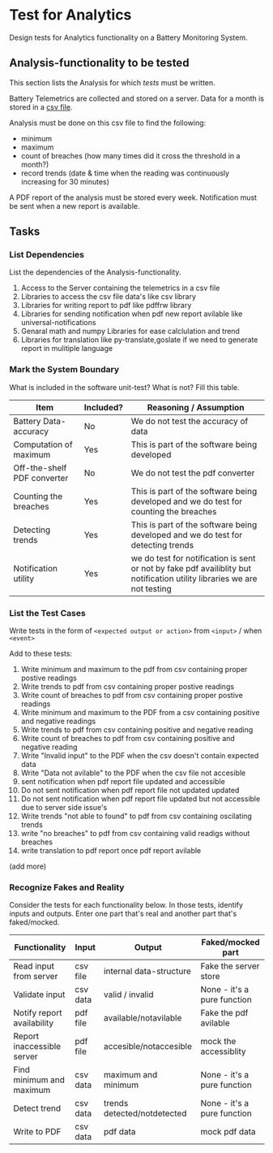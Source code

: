 # Test for Analytics

Design tests for Analytics functionality on a Battery Monitoring System.



## Analysis-functionality to be tested

This section lists the Analysis for which _tests_ must be written.

Battery Telemetrics are collected and stored on a server.
Data for a month is stored in a [csv file](https://en.wikipedia.org/wiki/Comma-separated_values).

Analysis must be done on this csv file to find the following:
- minimum
- maximum
- count of breaches (how many times did it cross the threshold in a month?)
- record trends (date & time when the reading was continuously increasing for 30 minutes)

A PDF report of the analysis must be stored every week.
Notification must be sent when a new report is available.

## Tasks

### List Dependencies

List the dependencies of the Analysis-functionality.

1. Access to the Server containing the telemetrics in a csv file
2. Libraries to access the csv file data's like csv library
3. Libraries for writing report to pdf like pdffrw library
4. Libraries for sending notification when pdf new report avilable like universal-notifications
5. Genaral math and numpy Libraries for ease calclulation and trend
6. Libraries for translation like py-translate,goslate if we need to generate report in mulitiple language


### Mark the System Boundary

What is included in the software unit-test? What is not? Fill this table.

| Item                      | Included?     | Reasoning / Assumption
|---------------------------|---------------|---
Battery Data-accuracy       | No            | We do not test the accuracy of data
Computation of maximum      | Yes           | This is part of the software being developed
Off-the-shelf PDF converter | No            | We do not test the pdf converter
Counting the breaches       | Yes           | This is part of the software being developed and we do test for counting the breaches
Detecting trends            | Yes           | This is part of the software being developed and we do test for detecting trends
Notification utility        | Yes           | we do test for notification is sent or not by fake pdf availiblity but notification utility libraries we are not testing                        

### List the Test Cases

Write tests in the form of `<expected output or action>` from `<input>` / when `<event>`

Add to these tests:

1. Write minimum and maximum to the pdf from csv containing proper postive readings
2. Write trends to pdf from csv containing proper postive readings
3. Write count of breaches to pdf from csv containing proper postive readings
4. Write minimum and maximum to the PDF from a csv containing positive and negative readings
5. Write trends to pdf from csv containing positive and negative reading
6. Write count of breaches to pdf from csv containing positive and negative reading
7. Write "Invalid input" to the PDF when the csv doesn't contain expected data
8. Write "Data not avilable" to the PDF when the csv file not accesible
9. sent notification when pdf report file updated and accessible
10. Do not sent notification when pdf report file not updated updated 
11. Do not sent notification when pdf report file updated but not accessible due to server side issue's
12. Write trends "not able to found" to pdf from csv containing oscilating trends
13. write "no breaches" to pdf from csv containing valid readigs without breaches
14. write translation to pdf report once pdf report avilable


(add more)

### Recognize Fakes and Reality

Consider the tests for each functionality below.
In those tests, identify inputs and outputs.
Enter one part that's real and another part that's faked/mocked.

| Functionality            | Input        | Output                      | Faked/mocked part
|--------------------------|--------------|-----------------------------|---
Read input from server     | csv file     | internal data-structure     | Fake the server store
Validate input             | csv data     | valid / invalid             | None - it's a pure function
Notify report availability | pdf file     | available/notavilable       | Fake the pdf avilable
Report inaccessible server | pdf file     | accesible/notaccesible      | mock the accessiblity
Find minimum and maximum   | csv data     | maximum and minimum         | None - it's a pure function
Detect trend               | csv data     | trends detected/notdetected | None - it's a pure function
Write to PDF               | csv data     | pdf data                    | mock pdf data 
